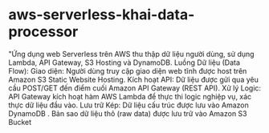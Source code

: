 # aws-serverless-khai-data-processor
"Ứng dụng web Serverless trên AWS thu thập dữ liệu người dùng, sử dụng Lambda, API Gateway, S3 Hosting và DynamoDB.
Luồng Dữ liệu (Data Flow):
Giao diện: Người dùng truy cập giao diện web tĩnh được host trên Amazon S3 Static Website Hosting.
Kích hoạt API: Dữ liệu được gửi qua yêu cầu POST/GET đến điểm cuối Amazon API Gateway (REST API).
Xử lý Logic: API Gateway kích hoạt hàm AWS Lambda để thực thi logic nghiệp vụ, xác thực dữ liệu đầu vào.
Lưu trữ Kép:
Dữ liệu cấu trúc được lưu vào Amazon DynamoDB .
Bản sao dữ liệu thô (raw data) được lưu trữ vào Amazon S3 Bucket
